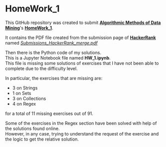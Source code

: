 # HomeWork_1

This GitHub repository was created to submit [**Algorithmic Methods of Data Mining**](http://aris.me/index.php/data-mining-ds-2022)'s [**HomeWork_1**](http://aris.me/contents/teaching/data-mining-ds-2022/homeworks/homework1.pdf).

It contains the PDF file created from the submission page of [**HackerRank**](https://www.hackerrank.com/) named <u>*Submissions_HackerRank_merge.pdf*</u>

Then there is the Python code of my solutions.\
This is a Jupyter Notebook file named **HW_1.ipynb**.\
This file is missing some solutions of exercises that I have not been able to complete due to the difficulty level.

In particular, the exercises that are missing are:

* 3 on Strings
* 1 on Sets 
* 3 on Collections
* 4 on Regex

for a total of 11 missing exercises out of 91.


Some of the exercises in the Regex section have been solved with help of the solutions found online.\
However, in any case, trying to understand the request of the exercise and the logic to get the relative solution.

